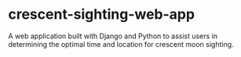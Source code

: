 # crescent-sighting-web-app
A web application built with Django and Python to assist users in determining the optimal time and location for crescent moon sighting.
